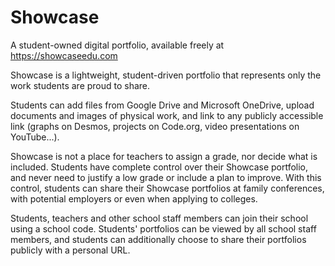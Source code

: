 # Showcase
A student-owned digital portfolio, available freely at https://showcaseedu.com

Showcase is a lightweight, student-driven portfolio that represents only the work students are proud to share.

Students can add files from Google Drive and Microsoft OneDrive, upload documents and images of physical work, and link to any publicly accessible link (graphs on Desmos, projects on Code.org, video presentations on YouTube...).

Showcase is not a place for teachers to assign a grade, nor decide what is included. Students have complete control over their Showcase portfolio, and never need to justify a low grade or include a plan to improve. With this control, students can share their Showcase portfolios at family conferences, with potential employers or even when applying to colleges.

Students, teachers and other school staff members can join their school using a school code. Students' portfolios can be viewed by all school staff members, and students can additionally choose to share their portfolios publicly with a personal URL.

